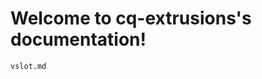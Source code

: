 Welcome to cq-extrusions's documentation!
=========================================

```{toctree}
vslot.md
```
